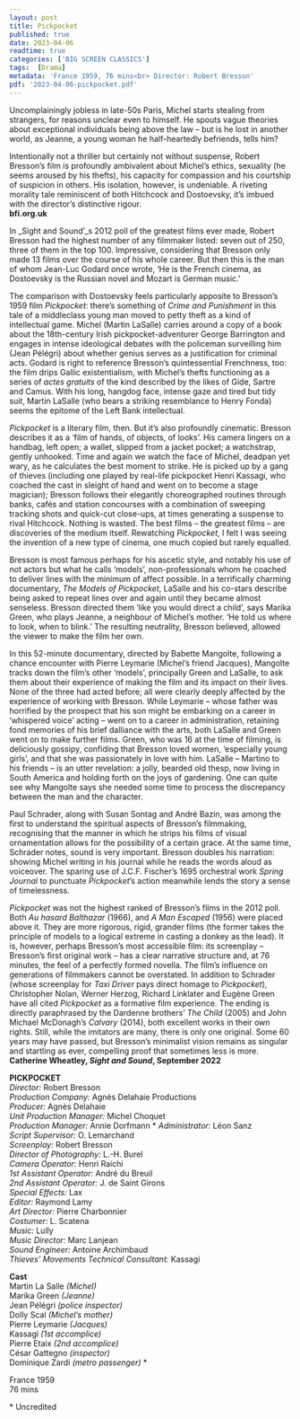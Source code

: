```yaml
---
layout: post
title: Pickpocket
published: true
date: 2023-04-06
readtime: true
categories: ['BIG SCREEN CLASSICS']
tags:  [Drama]
metadata: 'France 1959, 76 mins<br> Director: Robert Bresson'
pdf: '2023-04-06-pickpocket.pdf'
---
```


Uncomplainingly jobless in late-50s Paris, Michel starts stealing from strangers, for reasons unclear even to himself. He spouts vague theories about exceptional individuals being above the law – but is he lost in another world, as Jeanne, a young woman he half-heartedly befriends, tells him?

Intentionally not a thriller but certainly not without suspense, Robert Bresson’s film is profoundly ambivalent about Michel’s ethics, sexuality (he seems aroused by his thefts), his capacity for compassion and his courtship of suspicion in others. His isolation, however, is undeniable. A riveting morality tale reminiscent of both Hitchcock and Dostoevsky, it’s imbued with the director’s distinctive rigour.  
**bfi.org.uk**

In _Sight and Sound’_s 2012 poll of the greatest films ever made, Robert Bresson had the highest number of any filmmaker listed: seven out of 250, three of them in the top 100. Impressive, considering that Bresson only made 13 films over the course of his whole career. But then this is the man of whom Jean-Luc Godard once wrote, ‘He is the French cinema, as Dostoevsky is the Russian novel and Mozart is German music.’

The comparison with Dostoevsky feels particularly apposite to Bresson’s 1959 film _Pickpocket_: there’s something of _Crime and Punishment_ in this tale of a middleclass young man moved to petty theft as a kind of intellectual game. Michel (Martin LaSalle) carries around a copy of a book about the 18th-century Irish pickpocket-adventurer George Barrington and engages in intense ideological debates with the policeman surveilling him (Jean Pélégri) about whether genius serves as a justification for criminal acts. Godard is right to reference Bresson’s quintessential Frenchness, too: the film drips Gallic existentialism, with Michel’s thefts functioning as a series of _actes gratuits_ of the kind described by the likes of Gide, Sartre and Camus. With his long, hangdog face, intense gaze and tired but tidy suit, Martin LaSalle (who bears a striking resemblance to Henry Fonda) seems the epitome of the Left Bank intellectual.

_Pickpocket_ is a literary film, then. But it’s also profoundly cinematic. Bresson describes it as a ‘film of hands, of objects, of looks’. His camera lingers on a handbag, left open; a wallet, slipped from a jacket pocket; a watchstrap, gently unhooked. Time and again we watch the face of Michel, deadpan yet wary, as he calculates the best moment to strike. He is picked up by a gang of thieves (including one played by real-life pickpocket Henri Kassagi, who coached the cast in sleight of hand and went on to become a stage magician); Bresson follows their elegantly choreographed routines through banks, cafés and station concourses with a combination of sweeping tracking shots and quick-cut close-ups, at times generating a suspense to rival Hitchcock. Nothing is wasted. The best films – the greatest films – are discoveries of the medium itself. Rewatching _Pickpocket_, I felt I was seeing the invention of a new type of cinema, one much copied but rarely equalled.

Bresson is most famous perhaps for his ascetic style, and notably his use of not actors but what he calls ‘models’, non-professionals whom he coached to deliver lines with the minimum of affect possible. In a terrifically charming documentary, _The Models of Pickpocket_, LaSalle and his co-stars describe being asked to repeat lines over and again until they became almost senseless. Bresson directed them ‘like you would direct a child’, says Marika Green, who plays Jeanne, a neighbour of Michel’s mother. ‘He told us where to look, when to blink.’ The resulting neutrality, Bresson believed, allowed the viewer to make the film her own.

In this 52-minute documentary, directed by Babette Mangolte, following a chance encounter with Pierre Leymarie (Michel’s friend Jacques), Mangolte tracks down the film’s other ‘models’, principally Green and LaSalle, to ask them about their experience of making the film and its impact on their lives. None of the three had acted before; all were clearly deeply affected by the experience of working with Bresson. While Leymarie – whose father was horrified by the prospect that his son might be embarking on a career in ‘whispered voice’ acting – went on to a career in administration, retaining fond memories of his brief dalliance with the arts, both LaSalle and Green went on to make further films. Green, who was 16 at the time of filming, is deliciously gossipy, confiding that Bresson loved women, ‘especially young girls’, and that she was passionately in love with him. LaSalle – Martino to his friends – is an utter revelation: a jolly, bearded old thesp, now living in South America and holding forth on the joys of gardening. One can quite see why Mangolte says she needed some time to process the discrepancy between the man and the character.

Paul Schrader, along with Susan Sontag and André Bazin, was among the first to understand the spiritual aspects of Bresson’s filmmaking, recognising that the manner in which he strips his films of visual ornamentation allows for the possibility of a certain grace. At the same time, Schrader notes, sound is very important. Bresson doubles his narration: showing Michel writing in his journal while he reads the words aloud as voiceover. The sparing use of J.C.F. Fischer’s 1695 orchestral work _Spring Journal_ to punctuate _Pickpocket_’s action meanwhile lends the story a sense of timelessness.

_Pickpocket_ was not the highest ranked of Bresson’s films in the 2012 poll. Both _Au hasard Balthazar_ (1966), and _A Man Escaped_ (1956) were placed above it. They are more rigorous, rigid, grander films (the former takes the principle of models to a logical extreme in casting a donkey as the lead). It is, however, perhaps Bresson’s most accessible film: its screenplay – Bresson’s first original work – has a clear narrative structure and, at 76 minutes, the feel of a perfectly formed novella. The film’s influence on generations of filmmakers cannot be overstated. In addition to Schrader (whose screenplay for _Taxi Driver_ pays direct homage to _Pickpocket_), Christopher Nolan, Werner Herzog, Richard Linklater and Eugène Green have all cited _Pickpocket_ as a formative film experience. The ending is directly paraphrased by the Dardenne brothers’ _The Child_ (2005) and John Michael McDonagh’s _Calvary_ (2014), both excellent works in their own rights. Still, while the imitators are many, there is only one original. Some 60 years may have passed, but Bresson’s minimalist vision remains as singular and startling as ever, compelling proof that sometimes less is more.  
**Catherine Wheatley, _Sight and Sound_, September 2022**  


**PICKPOCKET**  
_Director:_ Robert Bresson  
_Production Company:_ Agnès Delahaie Productions  
_Producer:_ Agnès Delahaie  
_Unit Production Manager:_ Michel Choquet  
_Production Manager:_ Annie Dorfmann * _Administrator:_ Léon Sanz  
_Script Supervisor:_ O. Lemarchand  
_Screenplay:_ Robert Bresson  
_Director of Photography:_ L.-H. Burel  
_Camera Operator:_ Henri Raichi  
_1st Assistant Operator:_ André du Breuil  
_2nd Assistant Operator:_ J. de Saint Girons  
_Special Effects:_ Lax  
_Editor:_ Raymond Lamy  
_Art Director:_ Pierre Charbonnier  
_Costumer:_ L. Scatena  
_Music:_ Lully  
_Music Director:_ Marc Lanjean  
_Sound Engineer:_ Antoine Archimbaud  
_Thieves’ Movements Technical Consultant:_ Kassagi  

**Cast**  
Martin La Salle _(Michel)_  
Marika Green _(Jeanne)_  
Jean Pélégri _(police inspector)_  
Dolly Scal _(Michel’s mother)_  
Pierre Leymarie _(Jacques)_  
Kassagi _(1st accomplice)_  
Pierre Etaix _(2nd accomplice)_  
César Gattegno _(inspector)_  
Dominique Zardi _(metro passenger)_ *  

France 1959  
76 mins  

\* Uncredited  
<!--stackedit_data:
eyJoaXN0b3J5IjpbMTA2NTc2MTk0OV19
-->